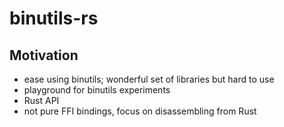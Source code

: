 # binutils-rs

## Motivation

- ease using binutils; wonderful set of libraries but hard to use
- playground for binutils experiments
- Rust API
- not pure FFI bindings, focus on disassembling from Rust
